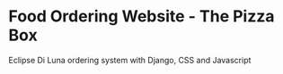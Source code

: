 # Food Ordering Website - The Pizza Box 

Eclipse Di Luna ordering system with Django, CSS and Javascript



